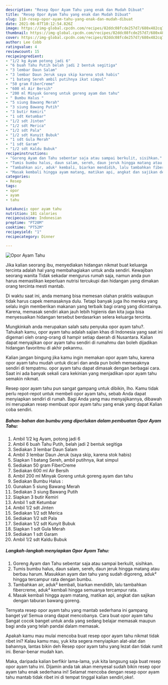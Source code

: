 ```yaml
---
description: "Resep Opor Ayam Tahu yang enak dan Mudah Dibuat"
title: "Resep Opor Ayam Tahu yang enak dan Mudah Dibuat"
slug: 110-resep-opor-ayam-tahu-yang-enak-dan-mudah-dibuat
date: 2021-06-07T10:12:54.826Z
image: https://img-global.cpcdn.com/recipes/82ddc08fcde257d7/680x482cq70/opor-ayam-tahu-foto-resep-utama.jpg
thumbnail: https://img-global.cpcdn.com/recipes/82ddc08fcde257d7/680x482cq70/opor-ayam-tahu-foto-resep-utama.jpg
cover: https://img-global.cpcdn.com/recipes/82ddc08fcde257d7/680x482cq70/opor-ayam-tahu-foto-resep-utama.jpg
author: Lee Cobb
ratingvalue: 4
reviewcount: 15
recipeingredient:
- "1/2 kg Ayam potong jadi 6"
- "6 buah Tahu Putih belah jadi 2 bentuk segitiga"
- "3 lembar Daun Salam"
- "3 lembar Daun Jeruk saya skip karena stok habis"
- "1 batang Sereh ambil putihnya ikat simpul"
- "50 gram FiberCreme"
- "600 ml Air Bersih"
- "200 ml Minyak Goreng untuk goreng ayam dan tahu"
- " Bumbu Halus "
- "5 siung Bawang Merah"
- "3 siung Bawang Putih"
- "3 butir Kemiri"
- "1 sdt Ketumbar"
- "1/2 sdt Jinten"
- "1/2 sdt Merica"
- "1/2 sdt Pala"
- "1/2 sdt Kunyit Bubuk"
- "1 sdt Gula Merah"
- "1 sdt Garam"
- "1/2 sdt Kaldu Bubuk"
recipeinstructions:
- "Goreng Ayam dan Tahu sebentar saja atau sampai berkulit, sisihkan."
- "Tumis bumbu halus, daun salam, sereh, daun jeruk hingga matang atau berbau harum. Masukkan ayam dan tahu yang sudah digoreng, aduk² hingga tercampur rata dengan bumbu."
- "Tambahkan air, aduk² kembali, biarkan mendidih, lalu tambahkan fibercreme, aduk² kembali hingga semuanya tercampur rata."
- "Masak kembali hingga ayam matang, matikan api, angkat dan sajikan dengan taburan bawang goreng."
categories:
- Resep
tags:
- opor
- ayam
- tahu

katakunci: opor ayam tahu 
nutrition: 181 calories
recipecuisine: Indonesian
preptime: "PT20M"
cooktime: "PT52M"
recipeyield: "1"
recipecategory: Dinner

---
```



![Opor Ayam Tahu](https://img-global.cpcdn.com/recipes/82ddc08fcde257d7/680x482cq70/opor-ayam-tahu-foto-resep-utama.jpg)

Jika kalian seorang ibu, menyediakan hidangan nikmat buat keluarga tercinta adalah hal yang membahagiakan untuk anda sendiri. Kewajiban seorang  wanita Tidak sekadar mengurus rumah saja, namun anda pun harus memastikan keperluan nutrisi tercukupi dan hidangan yang dimakan orang tercinta mesti mantab.

Di waktu  saat ini, anda memang bisa memesan olahan praktis walaupun tidak harus capek memasaknya dulu. Tetapi banyak juga lho mereka yang selalu ingin memberikan makanan yang terbaik bagi orang yang dicintainya. Karena, memasak sendiri akan jauh lebih higienis dan kita juga bisa menyesuaikan hidangan tersebut berdasarkan selera keluarga tercinta. 



Mungkinkah anda merupakan salah satu penyuka opor ayam tahu?. Tahukah kamu, opor ayam tahu adalah sajian khas di Indonesia yang saat ini digemari oleh orang-orang di hampir setiap daerah di Nusantara. Kalian dapat menyajikan opor ayam tahu sendiri di rumahmu dan boleh dijadikan hidangan favoritmu di akhir pekanmu.

Kalian jangan bingung jika kamu ingin memakan opor ayam tahu, karena opor ayam tahu mudah untuk dicari dan anda pun boleh memasaknya sendiri di tempatmu. opor ayam tahu dapat dimasak dengan berbagai cara. Saat ini ada banyak sekali cara kekinian yang menjadikan opor ayam tahu semakin nikmat.

Resep opor ayam tahu pun sangat gampang untuk dibikin, lho. Kamu tidak perlu repot-repot untuk membeli opor ayam tahu, sebab Anda dapat menyiapkan sendiri di rumah. Bagi Anda yang mau menyajikannya, dibawah ini merupakan resep membuat opor ayam tahu yang enak yang dapat Kalian coba sendiri.

<!--inarticleads1-->

##### Bahan-bahan dan bumbu yang diperlukan dalam pembuatan Opor Ayam Tahu:

1. Ambil 1/2 kg Ayam, potong jadi 6
1. Ambil 6 buah Tahu Putih, belah jadi 2 bentuk segitiga
1. Sediakan 3 lembar Daun Salam
1. Ambil 3 lembar Daun Jeruk (saya skip, karena stok habis)
1. Siapkan 1 batang Sereh, ambil putihnya, ikat simpul
1. Sediakan 50 gram FiberCreme
1. Sediakan 600 ml Air Bersih
1. Ambil 200 ml Minyak Goreng untuk goreng ayam dan tahu
1. Sediakan  Bumbu Halus :
1. Gunakan 5 siung Bawang Merah
1. Sediakan 3 siung Bawang Putih
1. Siapkan 3 butir Kemiri
1. Ambil 1 sdt Ketumbar
1. Ambil 1/2 sdt Jinten
1. Sediakan 1/2 sdt Merica
1. Sediakan 1/2 sdt Pala
1. Sediakan 1/2 sdt Kunyit Bubuk
1. Siapkan 1 sdt Gula Merah
1. Sediakan 1 sdt Garam
1. Ambil 1/2 sdt Kaldu Bubuk




<!--inarticleads2-->

##### Langkah-langkah menyiapkan Opor Ayam Tahu:

1. Goreng Ayam dan Tahu sebentar saja atau sampai berkulit, sisihkan.
1. Tumis bumbu halus, daun salam, sereh, daun jeruk hingga matang atau berbau harum. Masukkan ayam dan tahu yang sudah digoreng, aduk² hingga tercampur rata dengan bumbu.
1. Tambahkan air, aduk² kembali, biarkan mendidih, lalu tambahkan fibercreme, aduk² kembali hingga semuanya tercampur rata.
1. Masak kembali hingga ayam matang, matikan api, angkat dan sajikan dengan taburan bawang goreng.




Ternyata resep opor ayam tahu yang mantab sederhana ini gampang banget ya! Semua orang dapat mencobanya. Cara buat opor ayam tahu Sangat cocok banget untuk anda yang sedang belajar memasak maupun bagi anda yang telah pandai dalam memasak.

Apakah kamu mau mulai mencoba buat resep opor ayam tahu nikmat tidak ribet ini? Kalau kamu mau, yuk kita segera menyiapkan alat-alat dan bahannya, lantas bikin deh Resep opor ayam tahu yang lezat dan tidak rumit ini. Benar-benar mudah kan. 

Maka, daripada kalian berfikir lama-lama, yuk kita langsung saja buat resep opor ayam tahu ini. Dijamin anda tak akan menyesal sudah bikin resep opor ayam tahu enak sederhana ini! Selamat mencoba dengan resep opor ayam tahu mantab tidak ribet ini di tempat tinggal kalian sendiri,oke!.

